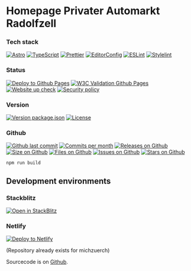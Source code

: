 # Homepage Privater Automarkt Radolfzell

### Tech stack
[![Astro](https://img.shields.io/badge/Astro-333333.svg?logo=astro)](https://astro.build)
[![TypeScript](https://img.shields.io/badge/TypeScript-333333.svg?logo=typescript)](http://www.typescriptlang.org/)
[![Prettier](https://img.shields.io/badge/Prettier-333333.svg?logo=prettier)](https://prettier.io)
[![EditorConfig](https://img.shields.io/badge/EditorConfig-333333.svg?logo=editorconfig)](https://editorconfig.org)
[![ESLint](https://img.shields.io/badge/ESLint-3A33D1?logo=eslint)](https://eslint.org)
[![Stylelint](https://img.shields.io/badge/Stylelint-222222?logo=Stylelint)](https://stylelint.io)

### Status
[![Deploy to Github Pages](https://img.shields.io/github/workflow/status/michzuerch/PrivaterAutomarkt5/DeployGhPages)](https://michzuerch.github.io/PrivaterAutomarkt5)
[![W3C Validation Github Pages](https://img.shields.io/w3c-validation/default?targetUrl=https%3A%2F%2Fmichzuerch.github.io%2FPrivaterAutomarkt5)](https://michzuerch.github.io/PrivaterAutomarkt5)
[![Website up check](https://img.shields.io/website?url=https%3A%2F%2Fmichzuerch.github.io%2FPrivaterAutomarkt5)](https://michzuerch.github.io/PrivaterAutomarkt5)
[![Security policy](https://img.shields.io/security-headers?url=https%3A%2F%2Fmichzuerch.github.io%2FPrivaterAutomarkt5)](https://michzuerch.github.io/PrivaterAutomarkt5)

### Version
[![Version package.json](https://img.shields.io/github/package-json/v/michzuerch/PrivaterAutomarkt5)](https://michzuerch.github.io/PrivaterAutomarkt5)
[![License](https://img.shields.io/github/license/michzuerch/PrivaterAutomarkt5)](https://michzuerch.github.io/PrivaterAutomarkt5)

### Github

[![Github last commit](https://img.shields.io/github/last-commit/michzuerch/PrivaterAutomarkt5)](https://michzuerch.github.io/PrivaterAutomarkt5)
[![Commits per month](https://img.shields.io/github/commit-activity/m/michzuerch/PrivaterAutomarkt5)](https://michzuerch.github.io/PrivaterAutomarkt5)
[![Releases on Github](https://img.shields.io/github/v/release/michzuerch/PrivaterAutomarkt5)](https://michzuerch.github.io/PrivaterAutomarkt5)
[![Size on Github](https://img.shields.io/github/languages/code-size/michzuerch/PrivaterAutomarkt5)](https://michzuerch.github.io/PrivaterAutomarkt5)
[![Files on Github](https://img.shields.io/github/directory-file-count/michzuerch/PrivaterAutomarkt5)](https://michzuerch.github.io/PrivaterAutomarkt5)
[![Issues on Github](https://img.shields.io/github/issues/michzuerch/PrivaterAutomarkt5)](https://michzuerch.github.io/PrivaterAutomarkt5)
[![Stars on Github](https://img.shields.io/github/stars/michzuerch/PrivaterAutomarkt5?style=social)](https://michzuerch.github.io/PrivaterAutomarkt5)


```
npm run build
```

## Development environments

### Stackblitz

[![Open in StackBlitz](https://developer.stackblitz.com/img/open_in_stackblitz.svg)](https://stackblitz.com/github/michzuerch/PrivaterAutomarkt5/tree/development)

### Netlify

[![Deploy to Netlify](https://www.netlify.com/img/deploy/button.svg)](https://app.netlify.com/start/deploy?repository=https://github.com/michzuerch/PrivaterAutomarkt5)

(Repository already exists for michzuerch)


Sourcecode is on [Github](https://github.com/michzuerch/PrivaterAutomarkt5).

